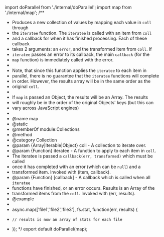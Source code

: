 import doParallel from './internal/doParallel';
import map from './internal/map';
/**
 * Produces a new collection of values by mapping each value in `coll` through
 * the `iteratee` function. The `iteratee` is called with an item from `coll`
 * and a callback for when it has finished processing. Each of these callback
 * takes 2 arguments: an `error`, and the transformed item from `coll`. If
 * `iteratee` passes an error to its callback, the main `callback` (for the
 * `map` function) is immediately called with the error.
 *
 * Note, that since this function applies the `iteratee` to each item in
 * parallel, there is no guarantee that the `iteratee` functions will complete
 * in order. However, the results array will be in the same order as the
 * original `coll`.
 *
 * If `map` is passed an Object, the results will be an Array.  The results
 * will roughly be in the order of the original Objects' keys (but this can
 * vary across JavaScript engines)
 *
 * @name map
 * @static
 * @memberOf module:Collections
 * @method
 * @category Collection
 * @param {Array|Iterable|Object} coll - A collection to iterate over.
 * @param {Function} iteratee - A function to apply to each item in `coll`.
 * The iteratee is passed a `callback(err, transformed)` which must be called
 * once it has completed with an error (which can be `null`) and a
 * transformed item. Invoked with (item, callback).
 * @param {Function} [callback] - A callback which is called when all `iteratee`
 * functions have finished, or an error occurs. Results is an Array of the
 * transformed items from the `coll`. Invoked with (err, results).
 * @example
 *
 * async.map(['file1','file2','file3'], fs.stat, function(err, results) {
 *     // results is now an array of stats for each file
 * });
 */
export default doParallel(map);
